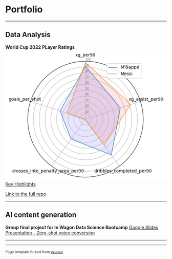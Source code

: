 # Portfolio

---

## Data Analysis

**World Cup 2022 PLayer Ratings**
<img src="images/circle_chart.png">
[Key Highlights](conclusions.md)

[Link to the full repo](https://github.com/lpinot9/world_cup_2022_ratings)



---

## AI content generation

**Group final project for le Wagon Data Science Bootcamp**
[Google Slides Presentation - Zero-shot voice conversion](https://docs.google.com/presentation/d/1zvA8LZWQpG-srYzzJqQ6LoWALTCTeiQD-PrTMk3dAkY/edit#slide=id.g1336ead2df3_1_481)


---




---
<p style="font-size:11px">Page template forked from <a href="https://github.com/evanca/quick-portfolio">evanca</a></p>
<!-- Remove above link if you don't want to attibute -->
